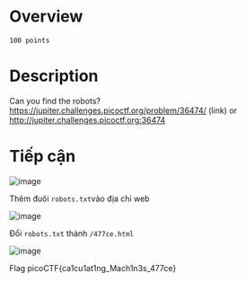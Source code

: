 # Overview #
`100 points`

# Description #
Can you find the robots? https://jupiter.challenges.picoctf.org/problem/36474/ (link) or http://jupiter.challenges.picoctf.org:36474

# Tiếp cận #

![image](https://github.com/hgiang20/PicoCTF_Writeup/assets/130575510/d7f227b1-0276-4520-9bd6-fbe9fd2b33cc)

Thêm đuôi `robots.txt`vào địa chỉ web

![image](https://github.com/hgiang20/PicoCTF_Writeup/assets/130575510/784b381c-935a-4ac0-bbab-0306a24e4641)

Đổi `robots.txt` thành `/477ce.html`

![image](https://github.com/hgiang20/PicoCTF_Writeup/assets/130575510/684cc778-4f4d-433d-be2d-c0f9dfe5aefc)

Flag picoCTF{ca1cu1at1ng_Mach1n3s_477ce}

